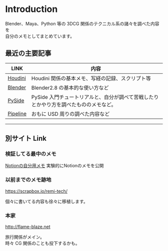 # Introduction

Blender、Maya、Python 等の 3DCG 関係のテクニカル系の諸々を調べた内容を  
自分のメモとしてまとめています。

## 最近の主要記事

| LINK                             | 内容                                                                                  |
| -------------------------------- | ------------------------------------------------------------------------------------- |
| [Houdini](10_Houdini/index.md)   | Houdini 関係の基本メモ、写経の記録、スクリプト等                                      |
| [Blender](10_Blender/index.md)   | Blender2.8 の基本的な使い方など                                                       |
| [PySide](11_PySide/index.md)     | PySide 入門チュートリアルと、自分が調べて苦戦したりとかやり方を調べたもののメモなど。 |
| [Pipeline](11_Pipeline/index.md) | おもに USD 周りの調べた内容など                                                       |

---

## 別サイト Link

### 検証してる最中のメモ

[Notionの自分用メモ](https://www.notion.so/reincarnationtech/f09856a2619841f9894c64ea388d516a?v=2f1ba877577746c29f3f034805a6c252)
実験的にNotionのメモを公開

### 以前までのメモ跡地

https://scrapbox.io/remi-tech/

個々に書いてる内容も徐々に移植します。

### 本家

http://flame-blaze.net

旅行関係がメイン。  
時々 CG 関係のことも投下するかも。
